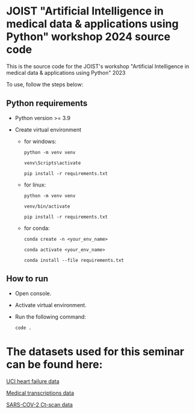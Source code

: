 # JOIST "Artificial Intelligence in medical data & applications using Python" workshop 2024 source code

This is the source code for the JOIST's workshop  "Artificial Intelligence in medical data & applications using Python" 2023 

To use, follow the steps below:

## Python requirements

- Python version >= 3.9

- Create virtual environment

  - for windows:

    ```
    python -m venv venv

    venv\Scripts\activate

    pip install -r requirements.txt
    ```

  - for linux:

    ```
    python -m venv venv

    venv/bin/activate

    pip install -r requirements.txt
    ```

  - for conda:

    ```
    conda create -n <your_env_name>

    conda activate <your_env_name>

    conda install --file requirements.txt
    ```

## How to run

- Open console.

- Activate virtual environment.

- Run the following command:

  ```
  code .
  ```

# The datasets used for this seminar can be found here:

[UCI heart failure data](https://archive.ics.uci.edu/dataset/45/heart+disease)

[Medical transcriptions data](https://www.kaggle.com/datasets/tboyle10/medicaltranscriptions)

[SARS-COV-2 Ct-scan data](https://www.kaggle.com/datasets/plameneduardo/sarscov2-ctscan-dataset)
